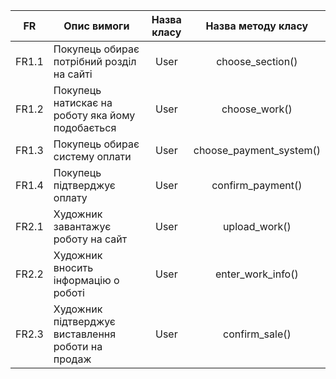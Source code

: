 |FR|Опис вимоги|Назва класу|Назва методу класу|
|-|-|:-:|:-:|
|FR1.1|Покупець обирає потрібний розділ на сайті|User|choose_section()|
|FR1.2|Покупець натискає на роботу яка йому подобається|User|choose_work()|
|FR1.3|Покупець обирає систему оплати|User|choose_payment_system()|
|FR1.4|Покупець підтверджує оплату|User|confirm_payment()|
|FR2.1|Художник завантажує роботу на сайт|User|upload_work()|
|FR2.2|Художник вносить інформацію о роботі|User|enter_work_info()|
|FR2.3|Художник підтверджує виставлення роботи на продаж|User|confirm_sale()|